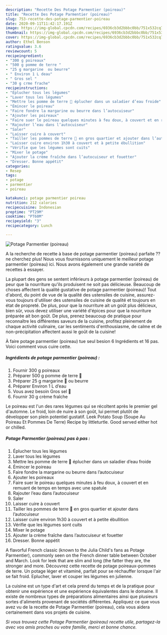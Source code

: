 ```yaml
---
description: "Recette Des Potage Parmentier (poireau)"
title: "Recette Des Potage Parmentier (poireau)"
slug: 753-recette-des-potage-parmentier-poireau
date: 2020-09-11T11:42:17.191Z
image: https://img-global.cpcdn.com/recipes/6936cb3d2bbbc0bb/751x532cq70/potage-parmentier-poireau-photo-principale-de-la-recette.jpg
thumbnail: https://img-global.cpcdn.com/recipes/6936cb3d2bbbc0bb/751x532cq70/potage-parmentier-poireau-photo-principale-de-la-recette.jpg
cover: https://img-global.cpcdn.com/recipes/6936cb3d2bbbc0bb/751x532cq70/potage-parmentier-poireau-photo-principale-de-la-recette.jpg
author: Ethel Benson
ratingvalue: 3.6
reviewcount: 5
recipeingredient:
- "300 g poireaux"
- "500 g pomme de terre "
- "25 g margarine  ou beurre"
- " Environ 1 L deau"
- " Gros sel "
- "30 g crme frache"
recipeinstructions:
- "Éplucher tous les légumes"
- "Laver tous les légumes"
- "Mettre les pomme de terre 🥔 éplucher dans un saladier d’eau froide"
- "Émincer le poireau"
- "Faire fondre la margarine ou beurre dans l’autocuiseur"
- "Ajouter les poireaux"
- "Faire suer le poireau quelques minutes à feu doux, à couvert et en remuant de temps en temps avec une spatule"
- "Rajouter l’eau dans l’autocuiseur"
- "Saler"
- "Laisser cuire à couvert"
- "Tailler les pommes de terre 🥔 en gros quartier et ajouter dans l’autocuiseur"
- "Laisser cuire environ 1h30 à couvert et à petite ébullition"
- "Vérifie que les légumes sont cuits"
- "Mixer le potage"
- "Ajouter la crème fraîche dans l’autocuiseur et fouetter"
- "Dresser. Bonne appétit"
categories:
- Resep
tags:
- potage
- parmentier
- poireau

katakunci: potage parmentier poireau 
nutrition: 212 calories
recipecuisine: Indonesian
preptime: "PT29M"
cooktime: "PT60M"
recipeyield: "3"
recipecategory: Lunch

---
```



![Potage Parmentier (poireau)](https://img-global.cpcdn.com/recipes/6936cb3d2bbbc0bb/751x532cq70/potage-parmentier-poireau-photo-principale-de-la-recette.jpg)

A la recherche de recette à base de potage parmentier (poireau) parfaite ?? ne cherchez plus! Nous vous fournissons uniquement le meilleur potage parmentier (poireau) ici. Nous avons également une grande variété de recettes à essayer.

La plupart des gens se sentent inférieurs à potage parmentier (poireau) de peur que la nourriture qu'ils produisent ne soit pas délicieuse. Beaucoup de choses affectent la qualité gustative de potage parmentier (poireau)! Tout d'abord, du point de vue de la qualité des ustensiles de cuisine, assurez-vous toujours d'utiliser des ustensiles de cuisine de qualité et toujours en état de propreté. De plus, pour que la nourriture ait un goût plus délicieux, bien sûr, vous devez utiliser une variété d'épices pour que la nourriture préparée ait bon goût. De plus, prenez beaucoup de pratique pour reconnaître les différentes saveurs de la cuisine, profitez pleinement de chaque activité culinaire, car les sentiments d'enthousiasme, de calme et de non-précipitation affectent aussi le goût de la cuisine!

<!--inarticleads1-->

À faire potage parmentier (poireau) tue seul besion 6 Ingrédients et 16 pas. Voici comment vous cuire cette.

##### Ingrédients de potage parmentier (poireau) :

1. Fournir 300 g poireaux
1. Préparer 500 g pomme de terre 🥔
1. Préparer 25 g margarine 🧈 ou beurre
1. Préparer  Environ 1 L d’eau
1. Vous avez besoin  Gros sel 🧂
1. Fournir 30 g crème fraîche


Le poireau est l&#39;un des rares légumes qui se récoltent après le premier gel d&#39;automne. Le froid, loin de nuire à son goût, lui permet plutôt de développer son plein potentiel gustatif. Leek Potato Soup (Soupe Au Poireau Et Pommes De Terre) Recipe by littleturtle. Good served either hot or chilled. 

<!--inarticleads2-->

##### Potage Parmentier (poireau) pas à pas :

1. Éplucher tous les légumes
1. Laver tous les légumes
1. Mettre les pomme de terre 🥔 éplucher dans un saladier d’eau froide
1. Émincer le poireau
1. Faire fondre la margarine ou beurre dans l’autocuiseur
1. Ajouter les poireaux
1. Faire suer le poireau quelques minutes à feu doux, à couvert et en remuant de temps en temps avec une spatule
1. Rajouter l’eau dans l’autocuiseur
1. Saler
1. Laisser cuire à couvert
1. Tailler les pommes de terre 🥔 en gros quartier et ajouter dans l’autocuiseur
1. Laisser cuire environ 1h30 à couvert et à petite ébullition
1. Vérifie que les légumes sont cuits
1. Mixer le potage
1. Ajouter la crème fraîche dans l’autocuiseur et fouetter
1. Dresser. Bonne appétit


A flavorful French classic (known to the Julia Child&#39;s fans as Potage Parmentier), commonly seen on the French dinner table between October and March. Look for leek that are slim and long (the fatter they are, the stronger and more. Découvrez cette recette de potage poireaux-pommes de terre. Un potage léger et vitaminé, parfait pour se réchauffer lorsque l&#39;air se fait froid. Eplucher, laver et couper les légumes en julienne. 

<!--inarticleads1-->

<p>
La cuisine est un type d'art et cela prend du temps et de la pratique pour obtenir une expérience et une expérience équivalentes dans le domaine. Il existe de nombreux types de préparations alimentaires ainsi que plusieurs sortes d'aliments provenant de sociétés différentes. Appliquez ce que vous avez vu de la recette de Potage Parmentier (poireau), cela vous aidera certainement dans vos projets de cuisine.
</p>

<p>
<i>Si vous trouvez cette Potage Parmentier (poireau) recette utile, partagez-la avec vos amis proches ou votre famille, merci et bonne chance.</i>
</p>
